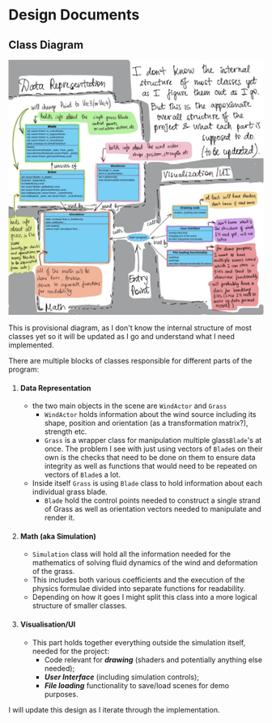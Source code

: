 # Design Documents

## Class Diagram

![](images/class_diagram_1.jpg)

This is provisional diagram, as I don't know the internal structure of most classes yet so it will be updated as I go and understand what I need implemented.

There are multiple blocks of classes responsible for different parts of the program:
1. #### Data Representation
   - the two main objects in the scene are `WindActor` and `Grass`
     - `WindActor` holds information about the wind source including its shape, position and orientation (as a transformation matrix?), strength etc.
     - `Grass` is a wrapper class for manipulation multiple glass`Blade`'s at once. The problem I see with just using vectors of `Blade`s on their own is the checks that need to be done on them to ensure data integrity as well as functions that would need to be repeated on vectors of `Blade`s a lot.
   - Inside itself `Grass` is using `Blade` class to hold information about each individual grass blade.
     - `Blade` hold the control points needed to construct a single strand of Grass as well as orientation vectors needed to manipulate and render it.
2. #### Math (aka Simulation)
   - `Simulation` class will hold all the information needed for the mathematics of solving fluid dynamics of the wind and deformation of the grass.
   - This includes both various coefficients and the execution of the physics formulae divided into separate functions for readability.
   - Depending on how it goes I might split this class into a more logical structure of smaller classes.
3. #### Visualisation/UI
   - This part holds together everything outside the simulation itself, needed for the project:
     - Code relevant for _**drawing**_ (shaders and potentially anything else needed);
     - _**User Interface**_ (including simulation controls);
     - **_File loading_** functionality to save/load scenes for demo purposes.

I will update this design as I iterate through the implementation.